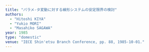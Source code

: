 ```yaml
---
title: "パラメ-タ変動に対する線形システムの安定限界の検討"
authors:
  - "Hitoshi KIYA"
  - "Yukio MORI"
  - "Masahiko SAGAWA"
year: 1985
type: "domestic"
venue: "IECE Shin'etsu Branch Conference, pp. 88, 1985-10-01."
---
```

